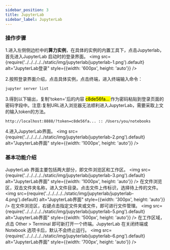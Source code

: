 ```yaml
---
sidebar_position: 3
title: JupyterLab
sidebar_label: JupyterLab
---
```

### 操作步骤

1.进入左侧侧边栏中的**算力实例**，在具体的实例的内置工具下，点击Jupyterlab，首先进入JupyterLab 启动时的登录界面。
<img src={require('../../../../../static/img/jupyterlab/jupyterlab-1.png').default} alt="JupyterLab登录" style={{width: '600px', height: 'auto'}} />

2.按照登录界面介绍，点击具体实例，点击终端，进入终端输入命令：
```bash
jupyter server list
```
3.得到以下输出，复制'token='后的内容 <mark>c8de56fa... </mark> 作为密码粘贴到登录页面的密码字段中。注意:复制URL进入浏览器无法顺利进入JupyterLab，需要采取上文的输入token的方法。
```bash
http://localhost:8888/?token=c8de56fa... :: /Users/you/notebooks
```

4.进入JupyterLab界面。
<img src={require('../../../../../static/img/jupyterlab/jupyterlab-2.png').default} alt="JupyterLab界面" style={{width: '1000px', height: 'auto'}} />

### 基本功能介绍

JupyterLab 界面主要包括两大部分，即文件浏览区和工作区。
<img src={require('../../../../../static/img/jupyterlab/jupyterlab-3.png').default} alt="JupyterLab界面" style={{width: '1000px', height: 'auto'}} />
在文件浏览区，双击文件夹名称，进入文件目录。点击文件上传标识，选择待上传的文件。
<img src={require('../../../../../static/img/jupyterlab/jupyterlab-4.png').default} alt="JupyterLab界面" style={{width: '300px', height: 'auto'}} />
在文件浏览区，右键点击指定文件夹或文件，即可进行文件管理。
<img src={require('../../../../../static/img/jupyterlab/jupyterlab-5.png').default} alt="JupyterLab界面" style={{width: '500px', height: 'auto'}} />
在工作区域，点击 Other > Terminal 即可新打开一个终端。JupyterLab 在关闭终端或 Notebook 选项卡后，默认不会终止运行。
<img src={require('../../../../../static/img/jupyterlab/jupyterlab-6.png').default} alt="JupyterLab界面" style={{width: '700px', height: 'auto'}} />